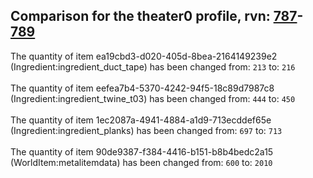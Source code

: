 ## Comparison for the theater0 profile, rvn: [787](https://github.com/PRO100KatYT/FortniteProfileRevisions/tree/main/profiles/theater0/787%20theater0.json)-[789](https://github.com/PRO100KatYT/FortniteProfileRevisions/tree/main/profiles/theater0/789%20theater0.json)

The quantity of item ea19cbd3-d020-405d-8bea-2164149239e2 (Ingredient:ingredient_duct_tape) has been changed from: `213` to: `216`
<br><br>
The quantity of item eefea7b4-5370-4242-94f5-18c89d7987c8 (Ingredient:ingredient_twine_t03) has been changed from: `444` to: `450`
<br><br>
The quantity of item 1ec2087a-4941-4884-a1d9-713ecddef65e (Ingredient:ingredient_planks) has been changed from: `697` to: `713`
<br><br>
The quantity of item 90de9387-f384-4416-b151-b8b4bedc2a15 (WorldItem:metalitemdata) has been changed from: `600` to: `2010`
<br><br>

